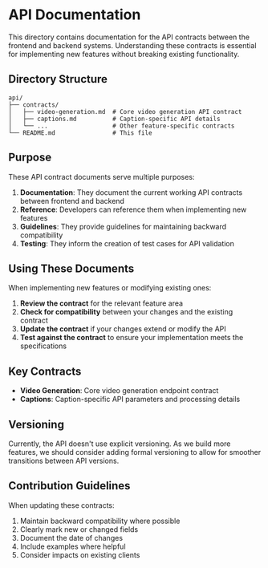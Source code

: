 # API Documentation

This directory contains documentation for the API contracts between the frontend and backend systems. Understanding these contracts is essential for implementing new features without breaking existing functionality.

## Directory Structure

```
api/
├── contracts/
│   ├── video-generation.md  # Core video generation API contract
│   ├── captions.md          # Caption-specific API details
│   └── ...                  # Other feature-specific contracts
└── README.md                # This file
```

## Purpose

These API contract documents serve multiple purposes:

1. **Documentation**: They document the current working API contracts between frontend and backend
2. **Reference**: Developers can reference them when implementing new features
3. **Guidelines**: They provide guidelines for maintaining backward compatibility
4. **Testing**: They inform the creation of test cases for API validation

## Using These Documents

When implementing new features or modifying existing ones:

1. **Review the contract** for the relevant feature area
2. **Check for compatibility** between your changes and the existing contract
3. **Update the contract** if your changes extend or modify the API
4. **Test against the contract** to ensure your implementation meets the specifications

## Key Contracts

- **Video Generation**: Core video generation endpoint contract
- **Captions**: Caption-specific API parameters and processing details

## Versioning

Currently, the API doesn't use explicit versioning. As we build more features, we should consider adding formal versioning to allow for smoother transitions between API versions.

## Contribution Guidelines

When updating these contracts:

1. Maintain backward compatibility where possible
2. Clearly mark new or changed fields
3. Document the date of changes
4. Include examples where helpful
5. Consider impacts on existing clients 